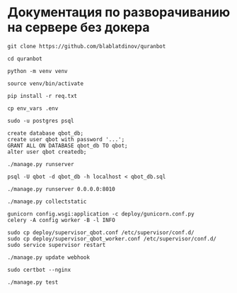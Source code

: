 # Документация по разворачиванию на сервере без докера

```
git clone https://github.com/blablatdinov/quranbot
```

```
cd quranbot
```

```
python -m venv venv
```

```
source venv/bin/activate
```

```
pip install -r req.txt
```

```
cp env_vars .env
```

```
sudo -u postgres psql
```

```
create database qbot_db;
create user qbot with password '...';
GRANT ALL ON DATABASE qbot_db TO qbot;
alter user qbot createdb;
```

```
./manage.py runserver
```

```
psql -U qbot -d qbot_db -h localhost < qbot_db.sql
```

```
./manage.py runserver 0.0.0.0:8010
```

```
./manage.py collectstatic
```

```
gunicorn config.wsgi:application -c deploy/gunicorn.conf.py
celery -A config worker -B -l INFO 
```

```
sudo cp deploy/supervisor_qbot.conf /etc/supervisor/conf.d/
sudo cp deploy/supervisor_qbot_worker.conf /etc/supervisor/conf.d/
sudo service supervisor restart
```

```
./manage.py update webhook
```

```
sudo certbot --nginx
```

```
./manage.py test
```
